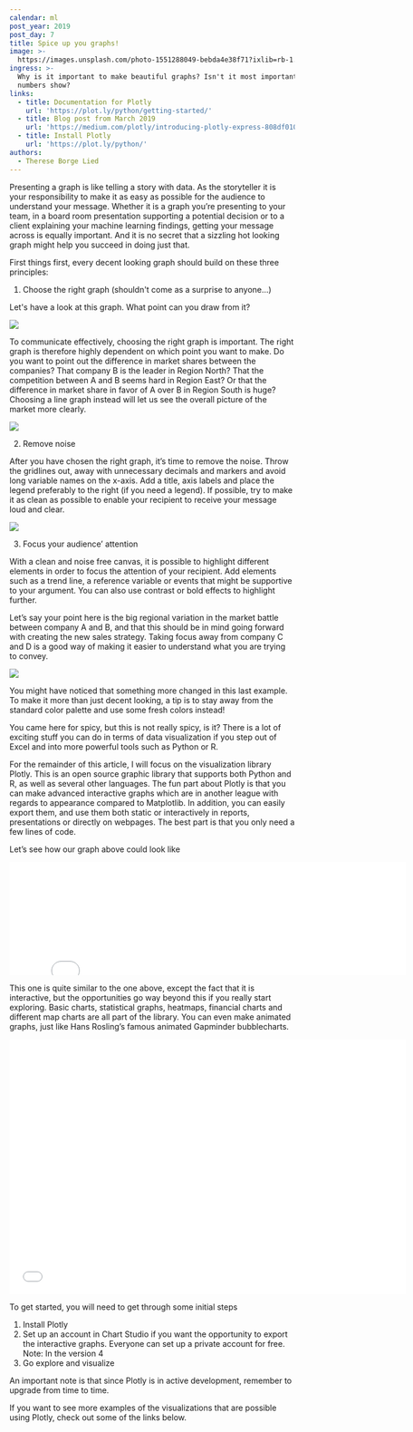 ```yaml
---
calendar: ml
post_year: 2019
post_day: 7
title: Spice up you graphs!
image: >-
  https://images.unsplash.com/photo-1551288049-bebda4e38f71?ixlib=rb-1.2.1&ixid=eyJhcHBfaWQiOjEyMDd9&auto=format&fit=crop&w=1100&q=60
ingress: >-
  Why is it important to make beautiful graphs? Isn't it most important what the
  numbers show?
links:
  - title: Documentation for Plotly
    url: 'https://plot.ly/python/getting-started/'
  - title: Blog post from March 2019
    url: 'https://medium.com/plotly/introducing-plotly-express-808df010143d'
  - title: Install Plotly
    url: 'https://plot.ly/python/'
authors:
  - Therese Borge Lied
---
```

Presenting a graph is like telling a story with data. As the storyteller it is your responsibility to make it as easy as possible for the audience to understand your message. Whether it is a graph you’re presenting to your team, in a board room presentation supporting a potential decision or to a client explaining your machine learning findings, getting your message across is equally important. And it is no secret that a sizzling hot looking graph might help you succeed in doing just that.

First things first, every decent looking graph should build on these three principles:

1. Choose the right graph (shouldn't come as a surprise to anyone...)

Let's have a look at this graph. What point can you draw from it?

![](/assets/ml_7_pic1.png)

To communicate effectively, choosing the right graph is important. The right graph is therefore highly dependent on which point you want to make. Do you want to point out the difference in market shares between the companies? That company B is the leader in Region North? That the competition between A and B seems hard in Region East? Or that the difference in market share in favor of A over B in Region South is huge? Choosing a line graph instead will let us see the overall picture of the market more clearly.

![](/assets/ml_7_pic2.png)

2. Remove noise

After you have chosen the right graph, it’s time to remove the noise. Throw the gridlines out, away with unnecessary decimals and markers and avoid long variable names on the x-axis. Add a title, axis labels and place the legend preferably to the right (if you need a legend). If possible, try to make it as clean as possible to enable your recipient to receive your message loud and clear.

![](/assets/ml_7_pic4_legend.png)

3. Focus your audience’ attention

With a clean and noise free canvas, it is possible to highlight different elements in order to focus the attention of your recipient. Add elements such as a trend line, a reference variable or events that might be supportive to your argument. You can also use contrast or bold effects to highlight further. 

Let’s say your point here is the big regional variation in the market battle between company A and B, and that this should be in mind going forward with creating the new sales strategy. Taking focus away from company C and D is a good way of making it easier to understand what you are trying to convey.

![](/assets/ml_7_pic5_legend.png)

You might have noticed that something more changed in this last example. To make it more than just decent looking, a tip is to stay away from the standard color palette and use some fresh colors instead!

You came here for spicy, but this is not really spicy, is it? There is a lot of exciting stuff you can do in terms of data visualization if you step out of Excel and into more powerful tools such as Python or R. 

For the remainder of this article, I will focus on the visualization library Plotly. This is an open source graphic library that supports both Python and R, as well as several other languages. The fun part about Plotly is that you can make advanced interactive graphs which are in another league with regards to appearance compared to Matplotlib. In addition, you can easily export them, and use them both static or interactively in reports, presentations or directly on webpages. The best part is that you only need a few lines of code.

Let’s see how our graph above could look like

<iframe width="700" height="200" frameborder="0" scrolling="no" src="//plot.ly/~thereselied/70.embed"></iframe>

This one is quite similar to the one above, except the fact that it is interactive, but the opportunities go way beyond this if you really start exploring. Basic charts, statistical graphs, heatmaps, financial charts and different map charts are all part of the library. You can even make animated graphs, just like Hans Rosling’s famous animated Gapminder bubblecharts.

<iframe width="700" height="450" frameborder="0" scrolling="no" src="//plot.ly/~thereselied/25.embed"></iframe>

To get started, you will need to get through some initial steps

1. Install Plotly
2. Set up an account in Chart Studio if you want the opportunity to export the interactive graphs. Everyone can set up a private account for free. Note: In the version 4
3. Go explore and visualize

An important note is that since Plotly is in active development, remember to upgrade from time to time. 

If you want to see more examples of the visualizations that are possible using Plotly, check out some of the links below.
